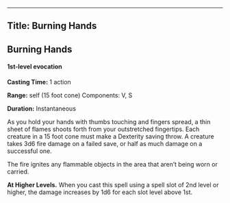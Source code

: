 -------------------------
Title: Burning Hands
-------------------------

## Burning Hands

#### 1st-level evocation


**Casting Time:** 1 action 

**Range:** self (15 foot cone) Components: V, S 

**Duration:** Instantaneous


As you hold your hands with thumbs touching and fingers spread, a thin
sheet of flames shoots forth from your outstretched fingertips. Each
creature in a 15 foot cone must make a Dexterity saving throw. A
creature takes 3d6 fire damage on a failed save, or half as much damage
on a successful one.

The fire ignites any flammable objects in the area that aren’t being
worn or carried.

**At Higher Levels.** When you cast this spell using a spell
slot of 2nd level or higher, the damage increases by 1d6 for each slot
level above 1st.


